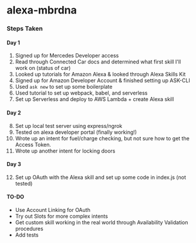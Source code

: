 # alexa-mbrdna

### Steps Taken
#### Day 1
1. Signed up for Mercedes Developer access
2. Read through Connected Car docs and determined what first skill I'll work on (status of car)
3. Looked up tutorials for Amazon Alexa & looked through Alexa Skills Kit
4. Signed up for Amazon Developer Account & finished setting up ASK-CLI
5. Used `ask new` to set up some boilerplate
6. Used tutorial to set up webpack, babel, and serverless
7. Set up Serverless and deploy to AWS Lambda + create Alexa skill

#### Day 2
8. Set up local test server using express/ngrok
9. Tested on alexa developer portal (finally working!)
10. Wrote up an intent for fuel/charge checking, but not sure how to get the Access Token.
11. Wrote up another intent for locking doors

#### Day 3
12. Set up OAuth with the Alexa skill and set up some code in index.js (not tested)

#### TO-DO
+ Use Account Linking for OAuth
+ Try out Slots for more complex intents
+ Get custom skill working in the real world through Availability Validation procedures
+ Add tests